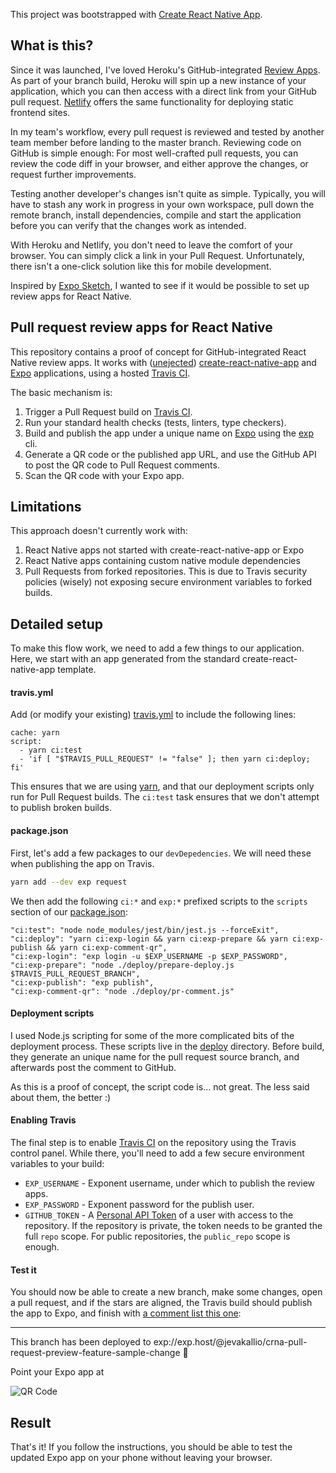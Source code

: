 This project was bootstrapped with [Create React Native App](https://github.com/react-community/create-react-native-app).

## What is this?

Since it was launched, I've loved Heroku's GitHub-integrated [Review Apps](https://devcenter.heroku.com/articles/github-integration-review-apps). As part of your branch build, Heroku will spin up a new instance of your application, which you can then access with a direct link from your GitHub pull request. [Netlify](https://www.netlify.com/) offers the same functionality for deploying static frontend sites.

In my team's workflow, every pull request is reviewed and tested by another team member before landing to the master branch. Reviewing code on GitHub is simple enough: For most well-crafted pull requests, you can review the code diff in your browser, and either approve the changes, or request further improvements.

Testing another developer's changes isn't quite as simple. Typically, you will have to stash any work in progress in your own workspace, pull down the remote branch, install dependencies, compile and start the application before you can verify that the changes work as intended.

With Heroku and Netlify, you don't need to leave the comfort of your browser. You can simply click a link in your Pull Request. Unfortunately, there isn't a one-click solution like this for mobile development.

Inspired by [Expo Sketch](https://sketch.expo.io/), I wanted to see if it would be possible to set up review apps for React Native.

## Pull request review apps for React Native

This repository contains a proof of concept for GitHub-integrated React Native review apps. It works with ([unejected](https://github.com/react-community/create-react-native-app/blob/master/EJECTING.md)) [create-react-native-app](https://github.com/react-community/create-react-native-app) and [Expo](https://expo.io/) applications, using a hosted [Travis CI](https://travis-ci.org/).

The basic mechanism is:
1. Trigger a Pull Request build on [Travis CI](https://travis-ci.org/).
2. Run your standard health checks (tests, linters, type checkers).
3. Build and publish the app under a unique name on [Expo](https://expo.io/) using the [exp](https://docs.expo.io/versions/v15.0.0/guides/exp-cli.html) cli.
4. Generate a QR code or the published app URL, and use the GitHub API to post the QR code to Pull Request comments.
5. Scan the QR code with your Expo app.

## Limitations

This approach doesn't currently work with:
1. React Native apps not started with create-react-native-app or Expo
2. React Native apps containing custom native module dependencies
3. Pull Requests from forked repositories. This is due to Travis security policies (wisely) not exposing secure environment variables to forked builds.

## Detailed setup

To make this flow work, we need to add a few things to our application. Here, we start with an app generated from the standard create-react-native-app template.

#### travis.yml

Add (or modify your existing) [travis.yml](travis.yml) to include the following lines:

```
cache: yarn
script:
  - yarn ci:test
  - 'if [ "$TRAVIS_PULL_REQUEST" != "false" ]; then yarn ci:deploy; fi'
```

This ensures that we are using [yarn](https://yarnpkg.com), and that our deployment scripts only run for Pull Request builds. The `ci:test` task ensures that we don't attempt to publish broken builds.

#### package.json

First, let's add a few packages to our `devDepedencies`. We will need these when publishing the app on Travis.
```sh
yarn add --dev exp request
```

We then add the following `ci:*` and `exp:*` prefixed scripts to the `scripts` section of our [package.json](package.json):
```
"ci:test": "node node_modules/jest/bin/jest.js --forceExit",
"ci:deploy": "yarn ci:exp-login && yarn ci:exp-prepare && yarn ci:exp-publish && yarn ci:exp-comment-qr",
"ci:exp-login": "exp login -u $EXP_USERNAME -p $EXP_PASSWORD",
"ci:exp-prepare": "node ./deploy/prepare-deploy.js $TRAVIS_PULL_REQUEST_BRANCH",
"ci:exp-publish": "exp publish",
"ci:exp-comment-qr": "node ./deploy/pr-comment.js"
```

#### Deployment scripts

I used Node.js scripting for some of the more complicated bits of the deployment process. These scripts live in the [deploy](deploy/) directory. Before build, they generate an unique name for the pull request source branch, and afterwards post the comment to GitHub.

As this is a proof of concept, the script code is... not great. The less said about them, the better :)

#### Enabling Travis

The final step is to enable [Travis CI](https://travis-ci.org/) on the repository using the Travis control panel. While there, you'll need to add a few secure environment variables to your build:
 - `EXP_USERNAME` - Exponent username, under which to publish the review apps.
 - `EXP_PASSWORD` - Exponent password for the publish user.
 - `GITHUB_TOKEN` - A [Personal API Token](https://github.com/blog/1509-personal-api-tokens) of a user with access to the repository. If the repository is private, the token needs to be granted the full `repo` scope. For public repositories, the `public_repo` scope is enough.

#### Test it

You should now be able to create a new branch, make some changes, open a pull request, and if the stars are aligned, the Travis build should publish the app to Expo, and finish with [a comment list this one](https://github.com/jevakallio/crna-pull-request-preview/pull/2#issuecomment-287372812):

---

This branch has been deployed to exp://exp.host/@jevakallio/crna-pull-request-preview-feature-sample-change :rocket:

Point your Expo app at

![QR Code](https://api.qrserver.com/v1/create-qr-code/?size=300x300&data=exp://exp.host/@jevakallio/crna-pull-request-preview-feature-sample-change)

## Result

That's it! If you follow the instructions, you should be able to test the updated Expo app on your phone without leaving your browser.
